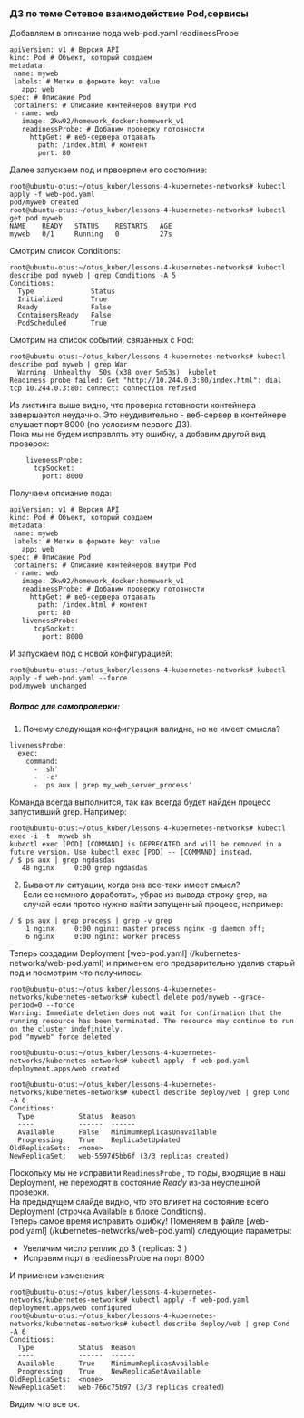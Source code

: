 ### ДЗ по теме Сетевое взаимодействие Pod,сервисы

Добавляем в описание пода web-pod.yaml readinessProbe
```
apiVersion: v1 # Версия API
kind: Pod # Объект, который создаем
metadata:
 name: myweb
 labels: # Метки в формате key: value
   app: web
spec: # Описание Pod
 containers: # Описание контейнеров внутри Pod
 - name: web
   image: 2kw92/homework_docker:homework_v1
   readinessProbe: # Добавим проверку готовности
     httpGet: # веб-сервера отдавать
       path: /index.html # контент
       port: 80
```
 
Далее запускаем под и првоеряем его состояние:
```
root@ubuntu-otus:~/otus_kuber/lessons-4-kubernetes-networks# kubectl apply -f web-pod.yaml
pod/myweb created
root@ubuntu-otus:~/otus_kuber/lessons-4-kubernetes-networks# kubectl get pod myweb
NAME    READY   STATUS    RESTARTS   AGE
myweb   0/1     Running   0          27s
```

Смотрим список Conditions:
```
root@ubuntu-otus:~/otus_kuber/lessons-4-kubernetes-networks# kubectl describe pod myweb | grep Conditions -A 5
Conditions:
  Type              Status
  Initialized       True
  Ready             False
  ContainersReady   False
  PodScheduled      True
```

Смотрим на список событий, связанных с Pod:
```
root@ubuntu-otus:~/otus_kuber/lessons-4-kubernetes-networks# kubectl describe pod myweb | grep War
  Warning  Unhealthy  50s (x38 over 5m53s)  kubelet            Readiness probe failed: Get "http://10.244.0.3:80/index.html": dial tcp 10.244.0.3:80: connect: connection refused
```

Из листинга выше видно, что проверка готовности контейнера завершается неудачно. Это неудивительно - веб-сервер в контейнере слушает порт 8000 (по условиям первого ДЗ).  
Пока мы не будем исправлять эту ошибку, а добавим другой вид проверок:
```
    livenessProbe:
      tcpSocket:
        port: 8000
```
Получаем опсиание пода:
```
apiVersion: v1 # Версия API
kind: Pod # Объект, который создаем
metadata:
 name: myweb
 labels: # Метки в формате key: value
   app: web
spec: # Описание Pod
 containers: # Описание контейнеров внутри Pod
 - name: web
   image: 2kw92/homework_docker:homework_v1
   readinessProbe: # Добавим проверку готовности
     httpGet: # веб-сервера отдавать
       path: /index.html # контент
       port: 80
   livenessProbe:
      tcpSocket:
        port: 8000
```

И запускаем под с новой конфигурацией:
```
root@ubuntu-otus:~/otus_kuber/lessons-4-kubernetes-networks# kubectl apply -f web-pod.yaml --force
pod/myweb unchanged
```

##### Вопрос для самопроверки:

1. Почему следующая конфигурация валидна, но не имеет смысла?
```
livenessProbe:
  exec:
    command:
      - 'sh'
      - '-c'
      - 'ps aux | grep my_web_server_process'
```
Команда всегда выполнится, так как всегда будет найден процесс запустивший grep. Например:
```
root@ubuntu-otus:~/otus_kuber/lessons-4-kubernetes-networks# kubectl exec -i -t  myweb sh
kubectl exec [POD] [COMMAND] is DEPRECATED and will be removed in a future version. Use kubectl exec [POD] -- [COMMAND] instead.
/ $ ps aux | grep ngdasdas
   48 nginx     0:00 grep ngdasdas
```

2. Бывают ли ситуации, когда она все-таки имеет смысл?  
Если ее немного доработать, убрав из вывода строку grep,  на случай если протсо нужно найти запущенный процесс, например:
```
/ $ ps aux | grep process | grep -v grep
    1 nginx     0:00 nginx: master process nginx -g daemon off;
    6 nginx     0:00 nginx: worker process
```

Теперь создадим Deployment [web-pod.yaml] (/kubernetes-networks/web-pod.yaml) и применем его предварительно удалив старый под и посмотрим что получилось:
```
root@ubuntu-otus:~/otus_kuber/lessons-4-kubernetes-networks/kubernetes-networks# kubectl delete pod/myweb --grace-period=0 --force
Warning: Immediate deletion does not wait for confirmation that the running resource has been terminated. The resource may continue to run on the cluster indefinitely.
pod "myweb" force deleted

root@ubuntu-otus:~/otus_kuber/lessons-4-kubernetes-networks/kubernetes-networks# kubectl apply -f web-pod.yaml
deployment.apps/web created

root@ubuntu-otus:~/otus_kuber/lessons-4-kubernetes-networks/kubernetes-networks# kubectl describe deploy/web | grep Cond -A 6
Conditions:
  Type           Status  Reason
  ----           ------  ------
  Available      False   MinimumReplicasUnavailable
  Progressing    True    ReplicaSetUpdated
OldReplicaSets:  <none>
NewReplicaSet:   web-5597d5bb6f (3/3 replicas created)
```

Поскольку мы не исправили `ReadinessProbe` , то поды, входящие в наш Deployment, не переходят в состояние *Ready* из-за неуспешной проверки.  
На предыдущем слайде видно, что это влияет на состояние всего Deployment (строчка Available в блоке Conditions).  
Теперь самое время исправить ошибку! Поменяем в файле [web-pod.yaml] (/kubernetes-networks/web-pod.yaml) следующие параметры:
* Увеличим число реплик до 3 ( replicas: 3 )
* Исправим порт в readinessProbe на порт 8000

И применем изменения:
```
root@ubuntu-otus:~/otus_kuber/lessons-4-kubernetes-networks/kubernetes-networks# kubectl apply -f web-pod.yaml
deployment.apps/web configured
root@ubuntu-otus:~/otus_kuber/lessons-4-kubernetes-networks/kubernetes-networks# kubectl describe deploy/web | grep Cond -A 6
Conditions:
  Type           Status  Reason
  ----           ------  ------
  Available      True    MinimumReplicasAvailable
  Progressing    True    NewReplicaSetAvailable
OldReplicaSets:  <none>
NewReplicaSet:   web-766c75b97 (3/3 replicas created)
```
Видим что все ок.  

